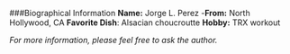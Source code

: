 ###Biographical Information
**Name:** Jorge L. Perez
-**From:** North Hollywood, CA
**Favorite Dish**: Alsacian choucroutte
**Hobby:** TRX workout

*For more information, please feel free to ask the author.*
